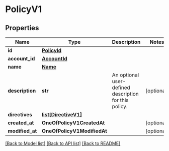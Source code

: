 # PolicyV1

## Properties
Name | Type | Description | Notes
------------ | ------------- | ------------- | -------------
**id** | [**PolicyId**](PolicyId.md) |  | 
**account_id** | [**AccountId**](AccountId.md) |  | 
**name** | [**Name**](Name.md) |  | 
**description** | **str** | An optional user-defined description for this policy. | [optional] 
**directives** | [**list[DirectiveV1]**](DirectiveV1.md) |  | 
**created_at** | **OneOfPolicyV1CreatedAt** |  | [optional] 
**modified_at** | **OneOfPolicyV1ModifiedAt** |  | [optional] 

[[Back to Model list]](../README.md#documentation-for-models) [[Back to API list]](../README.md#documentation-for-api-endpoints) [[Back to README]](../README.md)

